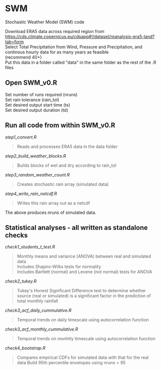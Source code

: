# SWM
Stochastic Weather Model (SWM) code

Download ERA5 data across required region from https://cds.climate.copernicus.eu/cdsapp#!/dataset/reanalysis-era5-land?tab=form   
Select Total Precipitation from Wind, Pressure and Precipitation, and continous hourly data for as many years as feasible   
(recommend 40+)  
Put this data in a folder called "data" in the same folder as the rest of the .R files  

## Open SWM_v0.R  
Set number of runs required (nruns)  
Set rain tolerance (rain_tol)  
Set desired output start time (ts)  
Set desired output duration (td)  

## Run all code from within SWM_v0.R  
  *step1_convert.R*  
>Reads and processes ERA5 data in the data folder
>
  *step2_build_weather_blocks.R*   
> Builds blocks of wet and dry according to rain_tol  

*step3_random_weather_count.R*   
> Creates stochastic rain array (simulated data)  

*step4_write_rain_netcdf.R*  
> Writes this rain array out as a netcdf  

The above produces nruns of simulated data.

## Statistical analyses - all written as standalone checks   
  *check1_students_t_test.R*    
  > Monthly means and variance (ANOVA) between real and simulated data    
  > Includes Shapiro-Wilks tests for normality    
  > Includes Bartlett (normal) and Levene (not normal) tests for ANOVA  
  
  *check2_tukey.R*            
  > Tukey's Honest Significant Difference test to determine whether source (real or simulated) is a significant factor in the prediction of total monthly rainfall
  
  *check3_acf_daily_cummulative.R*   
  > Temporal trends on daily timescale using autocorrelation function  
  
  *check3_acf_monthly_cummulative.R*   
  > Temporal trends on monhtly timescale using autocorrelation function

  *check4_bootstrap.R*   
  > Compares empirical CDFs for simulated data with that for the real data
  > Build 95th percentile envelopes using nruns = 95
